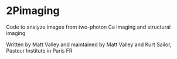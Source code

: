 2Pimaging
=========

Code to analyze images from two-photon Ca Imaging and structural imaging

Written by Matt Valley and maintained by Matt Valley and Kurt Sailor, Pasteur Institute in Paris FR
